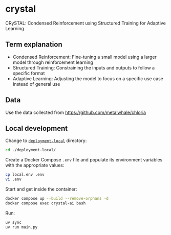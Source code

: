 # crystal
CRySTAL: Condensed Reinforcement using Structured Training for Adaptive Learning

## Term explanation
- Condensed Reinforcement: Fine-tuning a small model using a larger model through reinforcement learning
- Structured Training: Constraining the inputs and outputs to follow a specific format
- Adaptive Learning: Adjusting the model to focus on a specific use case instead of general use

## Data
Use the data collected from https://github.com/metalwhale/chloria

## Local development
Change to [`deployment-local`](./deployment-local/) directory:
```bash
cd ./deployment-local/
```

Create a Docker Compose `.env` file and populate its environment variables with the appropriate values:
```bash
cp local.env .env
vi .env
```

Start and get inside the container:
```bash
docker compose up --build --remove-orphans -d
docker compose exec crystal-ai bash
```

Run:
```bash
uv sync
uv run main.py
```
